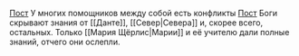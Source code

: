 [Пост](https://vk.com/wall-208978263_18901)
У многих помощников между собой есть конфликты
[Пост](https://vk.com/wall-208978263_10419)
Боги скрывают знания от [[Данте]], [[Север|Севера]] и, скорее всего, остальных. Только [[Мария Щёрлис|Марии]] и её учителю дали полные знаний, отчего они ослепли.